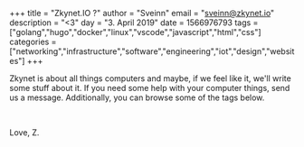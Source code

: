 +++
title = "Zkynet.IO ?"
author = "Sveinn"
email = "sveinn@zkynet.io"
description = "<3"
day = "3. April 2019"
date = 1566976793
tags = ["golang","hugo","docker","linux","vscode","javascript","html","css"]
categories = ["networking","infrastructure","software","engineering","iot","design","websites"]
+++

Zkynet is about all things computers and maybe, if we feel like it, we'll write some stuff about it. 
If you need some help with your computer things, send us a message. 
Additionally, you can browse some of the tags below. 

<br>

Love, Z.
 
